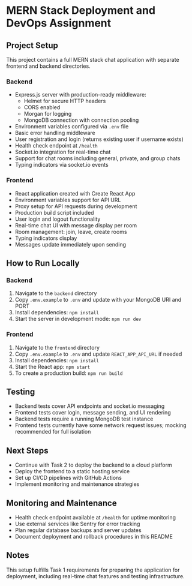 # MERN Stack Deployment and DevOps Assignment

## Project Setup

This project contains a full MERN stack chat application with separate frontend and backend directories.

### Backend

- Express.js server with production-ready middleware:
  - Helmet for secure HTTP headers
  - CORS enabled
  - Morgan for logging
  - MongoDB connection with connection pooling
- Environment variables configured via `.env` file
- Basic error handling middleware
- User registration and login (returns existing user if username exists)
- Health check endpoint at `/health`
- Socket.io integration for real-time chat
- Support for chat rooms including general, private, and group chats
- Typing indicators via socket.io events

### Frontend

- React application created with Create React App
- Environment variables support for API URL
- Proxy setup for API requests during development
- Production build script included
- User login and logout functionality
- Real-time chat UI with message display per room
- Room management: join, leave, create rooms
- Typing indicators display
- Messages update immediately upon sending

## How to Run Locally

### Backend

1. Navigate to the `backend` directory
2. Copy `.env.example` to `.env` and update with your MongoDB URI and PORT
3. Install dependencies: `npm install`
4. Start the server in development mode: `npm run dev`

### Frontend

1. Navigate to the `frontend` directory
2. Copy `.env.example` to `.env` and update `REACT_APP_API_URL` if needed
3. Install dependencies: `npm install`
4. Start the React app: `npm start`
5. To create a production build: `npm run build`

## Testing

- Backend tests cover API endpoints and socket.io messaging
- Frontend tests cover login, message sending, and UI rendering
- Backend tests require a running MongoDB test instance
- Frontend tests currently have some network request issues; mocking recommended for full isolation

## Next Steps

- Continue with Task 2 to deploy the backend to a cloud platform
- Deploy the frontend to a static hosting service
- Set up CI/CD pipelines with GitHub Actions
- Implement monitoring and maintenance strategies

## Monitoring and Maintenance

- Health check endpoint available at `/health` for uptime monitoring
- Use external services like Sentry for error tracking
- Plan regular database backups and server updates
- Document deployment and rollback procedures in this README

## Notes

This setup fulfills Task 1 requirements for preparing the application for deployment, including real-time chat features and testing infrastructure.
